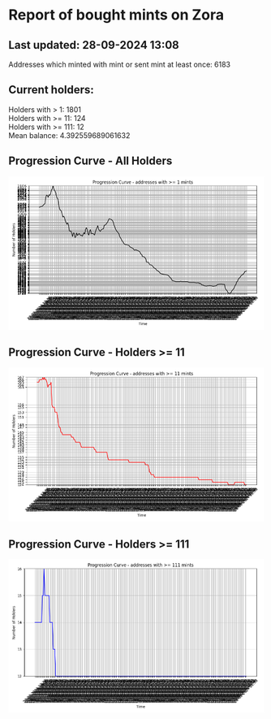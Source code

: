 # Report of bought mints on Zora
## Last updated: 28-09-2024 13:08
Addresses which minted with mint or sent mint at least once: 6183

## Current holders:
Holders with > 1: 1801  
Holders with >= 11: 124  
Holders with >= 111: 12  
Mean balance: 4.392559689061632  

## Progression Curve - All Holders
![addresses with >= 1 mint](progression_curve_all.png)
## Progression Curve - Holders >= 11
![addresses with >= 11 mints](progression_curve_gt_11.png)
## Progression Curve - Holders >= 111
![addresses with >= 111 mints](progression_curve_gt_111.png)
